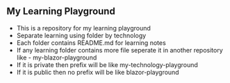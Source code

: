 ## My Learning Playground
*  This is a repository for my learning playground
* Separate learning using folder by technology
* Each folder contains README.md for learning notes
* If any learning folder contains more file seperate it in another repository like - my-blazor-playground
* If it is private then prefix will be like my-technology-playground
* If it is public then no prefix will be like blazor-playground